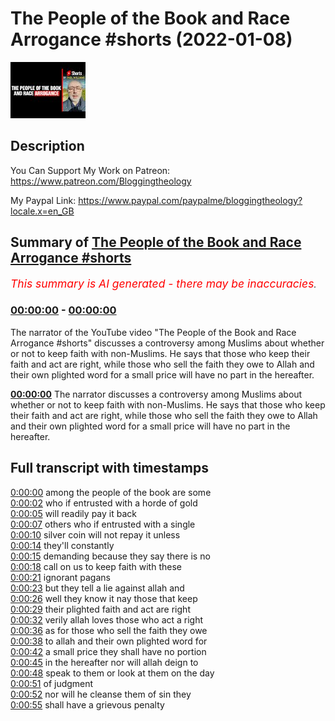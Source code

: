 # The People of the Book and Race Arrogance #shorts (2022-01-08)

![alt The People of the Book and Race Arrogance #shorts](unsSVzqUWMg.jpg "The People of the Book and Race Arrogance #shorts")

## Description

You Can Support My Work on Patreon:
https://www.patreon.com/Bloggingtheology

My Paypal Link: 
https://www.paypal.com/paypalme/bloggingtheology?locale.x=en_GB

## Summary of [The People of the Book and Race Arrogance #shorts](https://www.youtube.com/watch?v=unsSVzqUWMg)


*<span style="color:red; font-size:125%">This summary is AI generated - there may be inaccuracies</span>. [](/)*

### [00:00:00](https://www.youtube.com/watch?v=unsSVzqUWMg&t=0) - [00:00:00](https://www.youtube.com/watch?v=unsSVzqUWMg&t=0)

The narrator of the YouTube video "The People of the Book and Race Arrogance #shorts" discusses a controversy among Muslims about whether or not to keep faith with non-Muslims. He says that those who keep their faith and act are right, while those who sell the faith they owe to Allah and their own plighted word for a small price will have no part in the hereafter.

**[00:00:00](https://www.youtube.com/watch?v=unsSVzqUWMg&t=0)** The narrator discusses a controversy among Muslims about whether or not to keep faith with non-Muslims. He says that those who keep their faith and act are right, while those who sell the faith they owe to Allah and their own plighted word for a small price will have no part in the hereafter.

## Full transcript with timestamps

[0:00:00](https://youtu.be/unsSVzqUWMg?t=0) among the people of the book are some  
[0:00:02](https://youtu.be/unsSVzqUWMg?t=2) who if entrusted with a horde of gold  
[0:00:05](https://youtu.be/unsSVzqUWMg?t=5) will readily pay it back  
[0:00:07](https://youtu.be/unsSVzqUWMg?t=7) others who if entrusted with a single  
[0:00:10](https://youtu.be/unsSVzqUWMg?t=10) silver coin will not repay it unless  
[0:00:14](https://youtu.be/unsSVzqUWMg?t=14) they'll constantly  
[0:00:15](https://youtu.be/unsSVzqUWMg?t=15) demanding because they say there is no  
[0:00:18](https://youtu.be/unsSVzqUWMg?t=18) call on us to keep faith with these  
[0:00:21](https://youtu.be/unsSVzqUWMg?t=21) ignorant pagans  
[0:00:23](https://youtu.be/unsSVzqUWMg?t=23) but they tell a lie against allah and  
[0:00:26](https://youtu.be/unsSVzqUWMg?t=26) well they know it nay those that keep  
[0:00:29](https://youtu.be/unsSVzqUWMg?t=29) their plighted faith and act are right  
[0:00:32](https://youtu.be/unsSVzqUWMg?t=32) verily allah loves those who act a right  
[0:00:36](https://youtu.be/unsSVzqUWMg?t=36) as for those who sell the faith they owe  
[0:00:38](https://youtu.be/unsSVzqUWMg?t=38) to allah and their own plighted word for  
[0:00:42](https://youtu.be/unsSVzqUWMg?t=42) a small price they shall have no portion  
[0:00:45](https://youtu.be/unsSVzqUWMg?t=45) in the hereafter nor will allah deign to  
[0:00:48](https://youtu.be/unsSVzqUWMg?t=48) speak to them or look at them on the day  
[0:00:51](https://youtu.be/unsSVzqUWMg?t=51) of judgment  
[0:00:52](https://youtu.be/unsSVzqUWMg?t=52) nor will he cleanse them of sin they  
[0:00:55](https://youtu.be/unsSVzqUWMg?t=55) shall have a grievous penalty  
